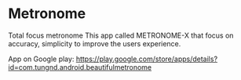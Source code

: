 # Metronome
Total focus metronome
This app called METRONOME-X that focus on accuracy, simplicity to improve the users experience.

App on Google play: https://play.google.com/store/apps/details?id=com.tungnd.android.beautifulmetronome
